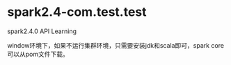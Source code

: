 # spark2.4-com.test.test
spark2.4.0 API Learning

window环境下，如果不运行集群环境，只需要安装jdk和scala即可，spark core可以从pom文件下载。